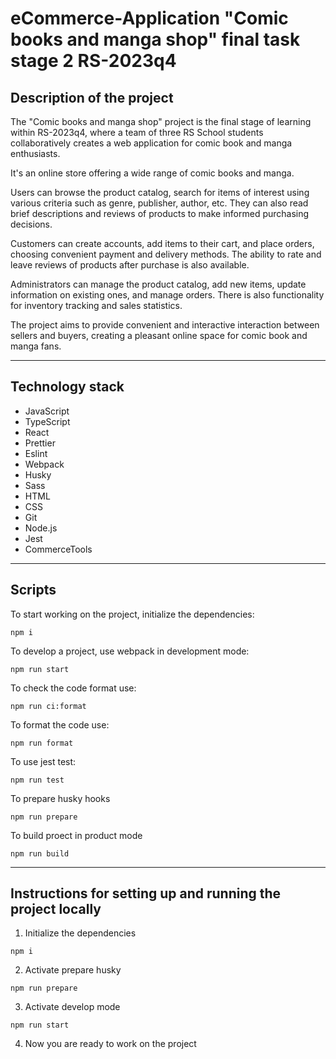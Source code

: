 # eCommerce-Application "Comic books and manga shop" final task stage 2 RS-2023q4
## Description of the project
The "Comic books and manga shop" project is the final stage of learning within RS-2023q4, where a team of three RS School students collaboratively creates a web application for comic book and manga enthusiasts.

It's an online store offering a wide range of comic books and manga.

Users can browse the product catalog, search for items of interest using various criteria such as genre, publisher, author, etc. They can also read brief descriptions and reviews of products to make informed purchasing decisions.

Customers can create accounts, add items to their cart, and place orders, choosing convenient payment and delivery methods. The ability to rate and leave reviews of products after purchase is also available.

Administrators can manage the product catalog, add new items, update information on existing ones, and manage orders. There is also functionality for inventory tracking and sales statistics.

The project aims to provide convenient and interactive interaction between sellers and buyers, creating a pleasant online space for comic book and manga fans.
***
## Technology stack
- JavaScript
- TypeScript
- React
- Prettier
- Eslint
- Webpack
- Husky
- Sass
- HTML
- CSS
- Git
- Node.js
- Jest
- CommerceTools
***
## Scripts
To start working on the project, initialize the dependencies:
```
npm i
```
To develop a project, use webpack in development mode:
```
npm run start
```
To check the code format use:
```
npm run ci:format
```
To format the code use:
```
npm run format
```
To use jest test:
```
npm run test
```
To prepare husky hooks
```
npm run prepare
```
To build proect in product mode
```
npm run build
```
***
## Instructions for setting up and running the project locally
1. Initialize the dependencies
```
npm i
```
2. Activate prepare husky
```
npm run prepare
```
3. Activate develop mode
```
npm run start
```
4. Now you are ready to work on the project